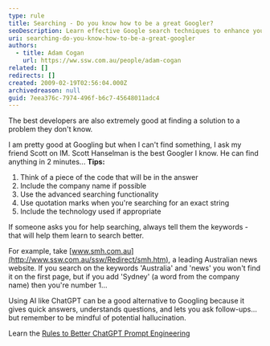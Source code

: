 ```yaml
---
type: rule
title: Searching - Do you know how to be a great Googler?
seoDescription: Learn effective Google search techniques to enhance your problem-solving skills
uri: searching-do-you-know-how-to-be-a-great-googler
authors:
  - title: Adam Cogan
    url: https://ww.ssw.com.au/people/adam-cogan
related: []
redirects: []
created: 2009-02-19T02:56:04.000Z
archivedreason: null
guid: 7eea376c-7974-496f-b6c7-45648011adc4
---
```


The best developers are also extremely good at finding a solution to a problem they don't know.

<!--endintro-->

I am pretty good at Googling but when I can't find something, I ask my friend Scott on IM. Scott Hanselman is the best Googler I know. He can find anything in 2 minutes...
**Tips:**

1. Think of a piece of the code that will be in the answer
2. Include the company name if possible
3. Use the advanced searching functionality
4. Use quotation marks when you're searching for an exact string
5. Include the technology used if appropriate

If someone asks you for help searching, always tell them the keywords - that will help them learn to search better.

For example, take [www.smh.com.au](http://www.ssw.com.au/ssw/Redirect/smh.htm), a leading Australian news website. If you search on the keywords 'Australia' and 'news' you won't find it on the first page, but if you add 'Sydney' (a word from the company name) then you're number 1...

Using AI like ChatGPT can be a good alternative to Googling because it gives quick answers, understands questions, and lets you ask follow-ups… but remember to be mindful of potential hallucination.

Learn the [Rules to Better ChatGPT Prompt Engineering](https://www.ssw.com.au/rules/rules-to-better-chatgpt-prompt-engineering/)
